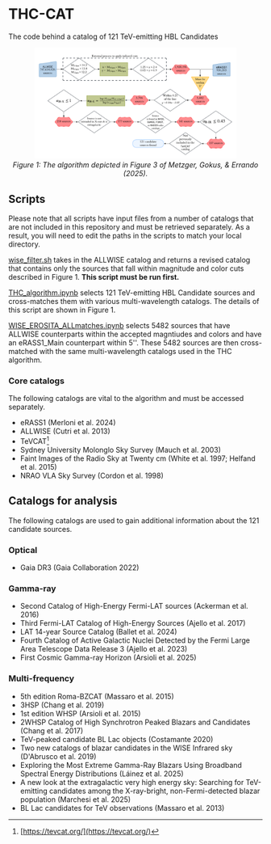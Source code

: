 # THC-CAT
The code behind a catalog of 121 TeV-emitting HBL Candidates 
<p align="center">
  <img src="figures/ALG.png" alt="ALG" width="400"/>
  <i><br> Figure 1: The algorithm depicted in Figure 3 of Metzger, Gokus, & Errando (2025).</i>
</p>

## Scripts
Please note that all scripts have input files from a number of catalogs that are not included in this repository and must be retrieved separately. As a result, you will need to edit the paths in the scripts to match your local directory. 


[wise_filter.sh](wise_filter.sh) takes in the ALLWISE catalog and returns a revised catalog that contains only the sources that fall within magnitude and color cuts described in Figure 1. **This script must be run first.**

[THC_algorithm.ipynb](THC_algorithm.ipynb) selects 121 TeV-emitting HBL Candidate sources and cross-matches them with various multi-wavelength catalogs. The details of this script are shown in Figure 1. 

[WISE_EROSITA_ALLmatches.ipynb](WISE_EROSITA_ALLmatches.ipynb) selects 5482 sources that have ALLWISE counterparts within the accepted magntiudes and colors and have an eRASS1_Main counterpart within 5''. These 5482 sources are then cross-matched with the same multi-wavelength catalogs used in the THC algorithm. 

### Core catalogs
The following catalogs are vital to the algorithm and must be accessed separately. 
* eRASS1 (Merloni et al. 2024)
* ALLWISE (Cutri et al. 2013)
* TeVCAT[^1]
* Sydney University Molonglo Sky Survey (Mauch et al. 2003)
* Faint Images of the Radio Sky at Twenty cm (White et al. 1997; Helfand et al. 2015)
* NRAO VLA Sky Survey (Cordon et al. 1998)

## Catalogs for analysis 
The following catalogs are used to gain additional information about the 121 candidate sources.  

### Optical 
* Gaia DR3 (Gaia Collaboration 2022) 

### Gamma-ray 
* Second Catalog of High-Energy Fermi-LAT sources (Ackerman et al. 2016)
* Third Fermi-LAT Catalog of High-Energy Sources (Ajello et al. 2017)
* LAT 14-year Source Catalog (Ballet et al. 2024)
* Fourth Catalog of Active Galactic Nuclei Detected by the Fermi Large Area Telescope Data Release 3 (Ajello et al. 2023)
* First Cosmic Gamma-ray Horizon (Arsioli et al. 2025)

### Multi-frequency 
* 5th edition Roma-BZCAT (Massaro et al. 2015)
* 3HSP (Chang et al. 2019)
* 1st edition WHSP (Arsioli et al. 2015)
* 2WHSP Catalog of High Synchrotron Peaked Blazars and Candidates (Chang et al. 2017)
* TeV-peaked candidate BL Lac objects (Costamante 2020)
* Two new catalogs of blazar candidates in the WISE Infrared sky (D'Abrusco et al. 2019)
* Exploring the Most Extreme Gamma-Ray Blazars Using Broadband Spectral Energy Distributions (Láinez et al. 2025)
* A new look at the extragalactic very high energy sky: Searching for TeV-emitting candidates among the X-ray-bright, non-Fermi-detected blazar population (Marchesi et al. 2025)
* BL Lac candidates for TeV observations (Massaro et al. 2013)


[^1]: [https://tevcat.org/](https://tevcat.org/)
